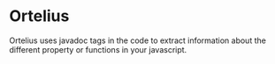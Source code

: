 # Ortelius
Ortelius uses javadoc tags in the code to extract information about the different property or functions in your javascript.
